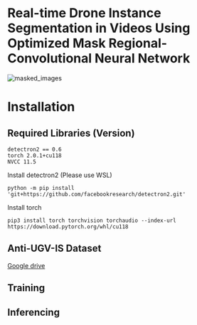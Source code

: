 # Real-time Drone Instance Segmentation in Videos Using Optimized Mask Regional-Convolutional Neural Network 

![masked_images](https://github.com/jakariaemon/Custom-object-detection-using-Detectron2/assets/43466665/4fd22d49-ddd1-4170-a654-5b065f211f9c) 

# Installation 

## Required Libraries (Version)  
```
detectron2 == 0.6
torch 2.0.1+cu118
NVCC 11.5
``` 
Install detectron2 (Please use WSL) 
```
python -m pip install 'git+https://github.com/facebookresearch/detectron2.git'
```
Install torch 
```
pip3 install torch torchvision torchaudio --index-url https://download.pytorch.org/whl/cu118
``` 

## Anti-UGV-IS Dataset 

[Google drive](https://drive.google.com/file/d/1LTEWD1X6iWdzTYhWaLLWhnCIZFzvqIgj/view?usp=sharing)


## Training 

## Inferencing 
